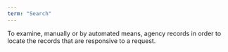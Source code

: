 ```yaml
---
term: "Search"
---
```


To examine, manually or by automated means, agency records in order to locate the records that are responsive to a request.

